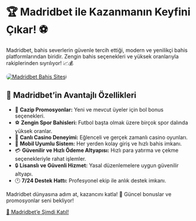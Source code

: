 <h1>🏆 Madridbet ile Kazanmanın Keyfini Çıkar! ⚽️</h1>
<p>Madridbet, bahis severlerin güvenle tercih ettiği, modern ve yenilikçi bahis platformlarından biridir. Zengin bahis seçenekleri ve yüksek oranlarıyla rakiplerinden sıyrılıyor! 📈💰</p>
<a href="https://t.me/+vT5xydT9LLBlMzA0" title="Madridbet’e Katıl">
    <img src="https://i.ibb.co/5K7Ks6w/zzzz3.gif" alt="Madridbet Bahis Sitesi" style="max-width:100%; height:auto; border-radius:8px;">
</a>
<h2>🌟 Madridbet’in Avantajlı Özellikleri</h2>
<ul>
    <li>🎁 <strong>Cazip Promosyonlar:</strong> Yeni ve mevcut üyeler için bol bonus seçenekleri.</li>
    <li>⚽️ <strong>Zengin Spor Bahisleri:</strong> Futbol başta olmak üzere birçok spor dalında yüksek oranlar.</li>
    <li>🎲 <strong>Canlı Casino Deneyimi:</strong> Eğlenceli ve gerçek zamanlı casino oyunları.</li>
    <li>📱 <strong>Mobil Uyumlu Sistem:</strong> Her yerden kolay giriş ve hızlı bahis imkanı.</li>
    <li>💳 <strong>Güvenilir ve Hızlı Ödeme Altyapısı:</strong> Hızlı para yatırma ve çekme seçenekleriyle rahat işlemler.</li>
    <li>🔒 <strong>Lisanslı ve Güvenli Hizmet:</strong> Yasal düzenlemelere uygun güvenilir altyapı.</li>
    <li>🕛 <strong>7/24 Destek Hattı:</strong> Profesyonel ekip ile anlık destek imkanı.</li>
</ul>
<p>Madridbet dünyasına adım at, kazancını katla! 🚀 Güncel bonuslar ve promosyonlar seni bekliyor!</p>
<a href="https://t.me/+vT5xydT9LLBlMzA0" class="join-button">🔗 Madridbet’e Şimdi Katıl!</a>
